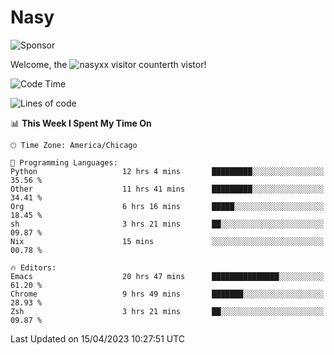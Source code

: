 # Nasy

<!--
<p align="center">
<img height="200" src="https://github-readme-stats.vercel.app/api?username=nasyxx&count_private=true&show_icons=true&theme=dracula&include_all_commits=true"/>
<img height="200" src="https://github-readme-stats.vercel.app/api/top-langs/?username=nasyxx&theme=dracula&hide=html,jupyter+notebook&count_private=true&show_icons=true"/>
</p>

  
----------------
-->

![Sponsor](https://img.shields.io/static/v1.svg?label=Sponsor&message=%E2%9D%A4&logo=GitHub&style=flat&color=pink)
 
Welcome, the ![nasyxx visitor counter](https://count.getloli.com/get/@nasyxx?theme=rule34)th vistor!
 
<!--START_SECTION:waka-->
![Code Time](http://img.shields.io/badge/Code%20Time-3%2C395%20hrs%2025%20mins-blue)

![Lines of code](https://img.shields.io/badge/From%20Hello%20World%20I%27ve%20Written-6.2%20million%20lines%20of%20code-blue)

📊 **This Week I Spent My Time On** 

```text
🕑︎ Time Zone: America/Chicago

💬 Programming Languages: 
Python                   12 hrs 4 mins       █████████░░░░░░░░░░░░░░░░   35.56 % 
Other                    11 hrs 41 mins      █████████░░░░░░░░░░░░░░░░   34.41 % 
Org                      6 hrs 16 mins       █████░░░░░░░░░░░░░░░░░░░░   18.45 % 
sh                       3 hrs 21 mins       ██░░░░░░░░░░░░░░░░░░░░░░░   09.87 % 
Nix                      15 mins             ░░░░░░░░░░░░░░░░░░░░░░░░░   00.78 % 

🔥 Editors: 
Emacs                    20 hrs 47 mins      ███████████████░░░░░░░░░░   61.20 % 
Chrome                   9 hrs 49 mins       ███████░░░░░░░░░░░░░░░░░░   28.93 % 
Zsh                      3 hrs 21 mins       ██░░░░░░░░░░░░░░░░░░░░░░░   09.87 % 
```


 Last Updated on 15/04/2023 10:27:51 UTC
<!--END_SECTION:waka-->

<!-- ![visitors](https://visitor-badge.laobi.icu/badge?page_id=nasyxx.nasyxx) -->
